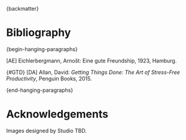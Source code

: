 
{backmatter}

# Bibliography

{begin-hanging-paragraphs}

[AE] Eichlerbergmann, Arnošt: Eine gute Freundship, 1923, Hamburg.

{#GTD}
[DA] Allan, David: _Getting Things Done: The Art of Stress-Free Productivity_, Penguin Books, 2015.

{end-hanging-paragraphs}

# Acknowledgements

Images designed by Studio TBD.
